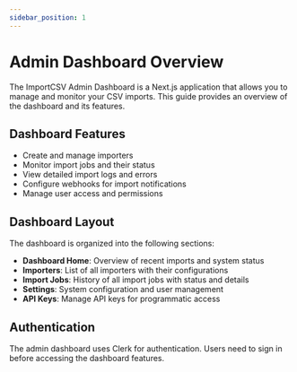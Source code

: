 ```yaml
---
sidebar_position: 1
---
```


# Admin Dashboard Overview

The ImportCSV Admin Dashboard is a Next.js application that allows you to manage and monitor your CSV imports. This guide provides an overview of the dashboard and its features.

## Dashboard Features

- Create and manage importers
- Monitor import jobs and their status
- View detailed import logs and errors
- Configure webhooks for import notifications
- Manage user access and permissions

## Dashboard Layout

The dashboard is organized into the following sections:

- **Dashboard Home**: Overview of recent imports and system status
- **Importers**: List of all importers with their configurations
- **Import Jobs**: History of all import jobs with status and details
- **Settings**: System configuration and user management
- **API Keys**: Manage API keys for programmatic access

## Authentication

The admin dashboard uses Clerk for authentication. Users need to sign in before accessing the dashboard features.

